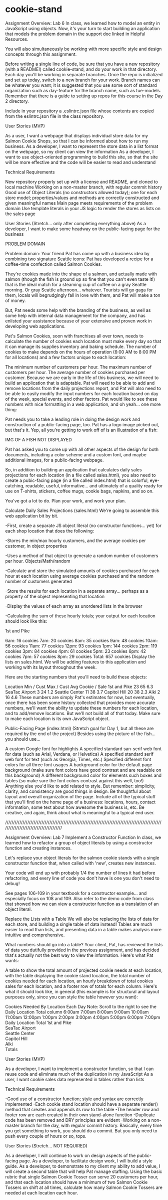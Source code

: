 # cookie-stand

Assignment Overview: Lab 6
In class, we learned how to model an entity in JavaScript using objects. Now, it's your turn to start building an application that models the problem domain in the support doc linked in Helpful Resources.

You will also simultaneously be working with more specific style and design concepts through this assignment.

Before writing a single line of code, be sure that you have a new repository (with a README!) called cookie-stand, and do your work in that directory. Each day you'll be working in separate branches. Once the repo is initialized and set up today, switch to a new branch for your work. Branch names can be whatever you want; it is suggested that you use some sort of standard organization such as day-feature for the branch name, such as tue-models. Remember that there is a guide to setting up repos for this course in the Day 2 directory.

Include in your repository a .eslintrc.json file whose contents are copied from the eslintrc.json file in the class repository.

User Stories (MVP)

As a user, I want a webpage that displays individual store data for my Salmon Cookie Shops, so that I can be informed about how to run my business. As a developer, I want to represent the store data in a list format on the webpage, so my client can view the information
As a developer, I want to use object-oriented programming to build this site, so that the site will be more effective and the code will be easier to read and understand

Technical Requirements

New repository properly set up with a license and README, and cloned to local machine
Working on a non-master branch, with regular commit history
Good use of Object Literals (no constructors allowed today); one for each store model; properties/values and methods are correctly constructed and given meaningful names
Main page meets requirements of the problem domain
Use template literals in your JS logic to render the stores as lists on the sales page

User Stories (Stretch... only after completing everything above)
As a developer, I want to make some headway on the public-facing page for the business

PROBLEM DOMAIN

Problem domain:
Your friend Pat has come up with a business idea by combining two signature Seattle icons: Pat has developed a recipe for a coffee-time confection called Salmon Cookies.

They're cookies made into the shape of a salmon, and actually made with salmon (though the fish is ground up so fine that you can't even taste it!) that is the ideal match for a steaming cup of coffee on a gray Seattle morning. Or gray Seattle afternoon... whatever. Tourists will go gaga for them, locals will begrudgingly fall in love with them, and Pat will make a ton of money.

But, Pat needs some help with the branding of the business, as well as some help with internal data management for the company, and has enlisted your assistance because of your extensive and proven work in developing web applications.

Pat's Salmon Cookies, soon with franchises all over town, needs to calculate the number of cookies each location must make every day so that it can manage its supplies inventory and baking schedule. The number of cookies to make depends on the hours of operation (6:00 AM to 8:00 PM for all locations) and a few factors unique to each location:

The minimum number of customers per hour.
The maximum number of customers per hour.
The average number of cookies purchased per customer.
Because we are early in the life of this business, we will need to build an application that is adaptable. Pat will need to be able to add and remove locations from the daily projections report, and Pat will also need to be able to easily modify the input numbers for each location based on day of the week, special events, and other factors. Pat would like to see these numbers with nice formatting in a web application, and oh yeah... one more thing:

Pat needs you to take a leading role in doing the design work and construction of a public-facing page, too. Pat has a logo image picked out, but that's it. Yep, all you're getting to work off of is an illustration of a fish:

IMG OF A FISH NOT DISPLAYED

Pat has asked you to come up with all other aspects of the design for both documents, including a color scheme and a custom font, and maybe additional images, for a public-facing webpage.

So, in addition to building an application that calculates daily sales projections for each location (in a file called sales.html), you also need to create a pubic-facing page (in a file called index.html) that is colorful, eye-catching, readable, useful, informative... and ultimately of a quality ready for use on T-shirts, stickers, coffee mugs, cookie bags, napkins, and so on.

You've got a lot to do. Plan your work, and work your plan.

Calculate Daily Sales Projections (sales.html)
We're going to assemble this web application bit by bit.

-First, create a separate JS object literal (no constructor functions... yet) for each shop location that does the following:

-Stores the min/max hourly customers, and the average cookies per customer, in object properties

-Uses a method of that object to generate a random number of customers per hour. Objects/Math/random

-Calculate and store the simulated amounts of cookies purchased for each hour at each location using average cookies purchased and the random number of customers generated

-Store the results for each location in a separate array... perhaps as a property of the object representing that location

-Display the values of each array as unordered lists in the browser

-Calculating the sum of these hourly totals; your output for each location should look like this:

1st and Pike

6am: 16 cookies
7am: 20 cookies
8am: 35 cookies
9am: 48 cookies
10am: 56 cookies
11am: 77 cookies
12pm: 93 cookies
1pm: 144 cookies
2pm: 119 cookies
3pm: 84 cookies
4pm: 61 cookies
5pm: 23 cookies
6pm: 42 cookies
7pm: 57 cookies
8pm: 29 cookies
Total: 657 cookies
Display the lists on sales.html. We will be adding features to this application and working with its layout throughout the week.

Here are the starting numbers that you'll need to build these objects:

Location	Min / Cust	Max / Cust	Avg Cookie / Sale
1st and Pike	23	65	6.3
SeaTac Airport	3	24	1.2
Seattle Center	11	38	3.7
Capitol Hill	20	38	2.3
Alki	2	16	4.6
These numbers are simply Pat's estimates for now, but eventually, once there has been some history collected that provides more accurate numbers, we'll want the ability to update these numbers for each location, and to add/remove locations. But we'll not build all of that today. Make sure to make each location is its own JavaScript object.

Public-Facing Page (index.html) (Stretch goal for Day 1, but all these are required by the end of the project)
Besides using the picture of the fish... you should use...

A custom Google font for highlights
A specified standard san-serif web font for data (such as Arial, Verdana, or Helvetica)
A specified standard serif web font for text (such as Georgia, Times, etc.)
Specified different font colors for all three font usages
A background color for the default page background (make sure font colors have good contrast and are readable on this background)
A different background color for elements such boxes and tables (so make sure the font colors contrast against this well, too!)
Anything else you'd like to add related to style. But remember: simplicity, clarity, and consistency are good things in design.
Be thoughtful about layout and overall organization of the page.
Include all of the typical stuff that you'll find on the home page of a business: locations, hours, contact information, some text about how awesome the business is, etc. Be creative, and again, think about what is meaningful to a typical end user.

///////////////////////////////////////////////////////////////////////////////////////////////////////////////////////////////////////

Assignment Overview: Lab 7
Implement a Constructor Function
In class, we learned how to refactor a group of object literals by using a constructor function and creating instances.

Let's replace your object literals for the salmon cookie stands with a single constructor function that, when called with 'new', creates new instances.

Your code will end up with probably 1/4 the number of lines it had before refactoring, and every line of code you don't have is one you don't need to debug!

See pages 106-109 in your textbook for a constructor example... and especially focus on 108 and 109. Also refer to the demo code from class that showed how we can view a constructor function as a translation of an object literal.

Replace the Lists with a Table
We will also be replacing the lists of data for each store, and building a single table of data instead! Tables are much easier to read than lists, and presenting data in a table makes analysis more intuitive and comprehensive.

What numbers should go into a table? Your client, Pat, has reviewed the lists of data you dutifully provided in the previous assignment, and has decided that's actually not the best way to view the information. Here's what Pat wants:

A table to show the total amount of projected cookie needs at each location, with the table displaying the cookie stand location, the total number of cookies needed for each location, an hourly breakdown of total cookies sales for each location, and a footer row of totals for each column. Here's what it should look like, in general (this example is for structural and layout purposes only, since you can style the table however you want):

Cookies Needed By Location Each Day
Note: Scroll to the right to see the Daily Location Total column
6:00am	7:00am	8:00am	9:00am	10:00am	11:00am	12:00pm	1:00pm	2:00pm	3:00pm	4:00pm	5:00pm	6:00pm	7:00pm	Daily Location Total
1st and Pike															
SeaTac Airport															
Seattle Center															
Capitol Hill															
Alki															
Totals	

User Stories (MVP)

As a developer, I want to implement a constructor function, so that I can reuse code and eliminate much of the duplication in my JavaScript
As a user, I want cookie sales data represented in tables rather than lists

Technical Requirements

-Good use of a constructor function; style and syntax are correctly implemented
-Each cookie stand location should have a separate render() method that creates and appends its row to the table
-The header row and footer row are each created in their own stand-alone function
-Duplicate code has been removed and DRY principles are evident
-Working on a non-master branch for the day, with regular commit history. Basically, every time you get something to work, you should do a 	commit. But you only need to push every couple of hours or so, tops.

User Stories (Stretch... NOT REQUIRED)

As a developer, I will continue to work on design aspects of the public-facing page.
As a developer, to facilitate design work, I will build a style guide.
As a developer, to demonstrate to my client my ability to add value, I will create a second table that will help Pat manage staffing. Using the basic rubric that single Salmon Cookie Tosser can serve 20 customers per hour, and that each location should have a minimum of two Salmon Cookie Tossers on shift at all times, calculate how many Salmon Cookie Tossers are needed at each location each hour.